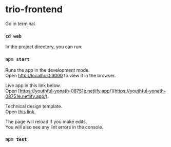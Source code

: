 # trio-frontend

Go in terminal

### `cd web`

In the project directory, you can run:

### `npm start`

Runs the app in the development mode.\
Open [http://localhost:3000](http://localhost:3000) to view it in the browser.

Live app in this link below.\
Open [https://youthful-yonath-08751e.netlify.app/](https://youthful-yonath-08751e.netlify.app/).

Technical design template.\
Open [this link](https://docs.google.com/document/d/1dfJVgy-l9qT7wI5hZfXCG4u5_MmB1v2K_FU1hugPdnE/edit?usp=sharing).

The page will reload if you make edits.\
You will also see any lint errors in the console.

### `npm test`
